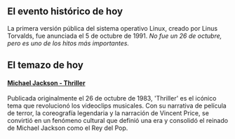 ## El evento histórico de hoy
La primera versión pública del sistema operativo Linux, creado por Linus Torvalds, fue anunciada el 5 de octubre de 1991. *No fue un 26 de octubre, pero es uno de los hitos más importantes.*

## El temazo de hoy
#### [Michael Jackson - Thriller](https://www.youtube.com/watch?v=sOnqjkJTMaA)
Publicada originalmente el 26 de octubre de 1983, 'Thriller' es el icónico tema que revolucionó los videoclips musicales. Con su narrativa de película de terror, la coreografía legendaria y la narración de Vincent Price, se convirtió en un fenómeno cultural que definió una era y consolidó el reinado de Michael Jackson como el Rey del Pop.


